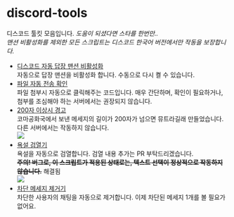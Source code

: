 # discord-tools
디스코드 툴킷 모음입니다. *도움이 되셨다면 스타를 한번만..*
<br>
*맨션 비활성화를 제외한 모든 스크립트는 디스코드 한국어 버전에서만 작동을 보장합니다.*

 * [디스코드 자동 답장 맨션 비활성화](https://github.com/fsanchir/discord-tools/blob/main/auto-disable-reply-mention.js) <br> 자동으로 답장 맨션을 비활성화 합니다. 수동으로 다시 켤 수 있습니다.
 * [파일 자동 전송 확인](https://github.com/fsanchir/discord-tools/blob/main/auto-send.js) <br> 파일 첨부시 자동으로 클릭해주는 코드입니다. 매우 간단하며, 확인이 필요하거나, 첨부를 조심해야 하는 서버에서는 권장되지 않습니다.
 * [200자 이상시 경고](https://github.com/fsanchir/discord-tools/blob/main/koma-anti-200.js) <br> 코마공화국에서 보낸 메세지의 길이가 200자가 넘으면 뮤트라길래 만들었습니다. 다른 서버에서는 작동하지 않습니다. <br> <img src="https://cdn.discordapp.com/attachments/823928277092794389/831125411973955594/05a33ca75fdb8d70.PNG">
 * [욕설 검열기](https://github.com/fsanchir/discord-tools/blob/main/swear-remover.js) <br> 욕설을 자동으로 검열합니다. 검열 내용 추가는 PR 부탁드리겠습니다. <br> <b><del>주의! 버그로, 이 스크립트가 적용된 상태로는, 텍스트 선택이 정상적으로 작동하지 않습니다.</del></b> 해결됨<br><img src="https://cdn.discordapp.com/attachments/823928277092794389/831119287350460456/4130d9fc2b0b19ee.PNG">
 * [차단 메세지 제거기](https://github.com/fsanchir/discord-tools/blob/main/remove-blocked-message.js) <br> 차단한 사용자의 채팅을 자동으로 제거합니다. 이제 차단된 메세지 1개를 볼 필요가 없어요.
